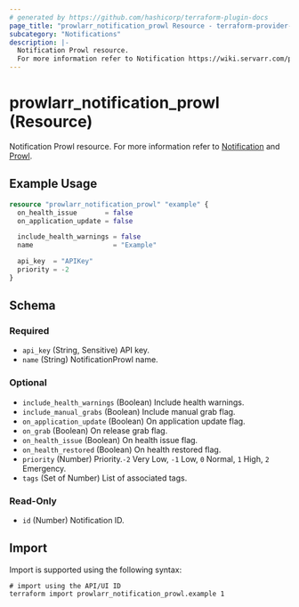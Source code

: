 ```yaml
---
# generated by https://github.com/hashicorp/terraform-plugin-docs
page_title: "prowlarr_notification_prowl Resource - terraform-provider-prowlarr"
subcategory: "Notifications"
description: |-
  Notification Prowl resource.
  For more information refer to Notification https://wiki.servarr.com/prowlarr/settings#connect and Prowl https://wiki.servarr.com/prowlarr/supported#prowl.
---
```


# prowlarr_notification_prowl (Resource)

<!-- subcategory:Notifications -->
Notification Prowl resource.
For more information refer to [Notification](https://wiki.servarr.com/prowlarr/settings#connect) and [Prowl](https://wiki.servarr.com/prowlarr/supported#prowl).

## Example Usage

```terraform
resource "prowlarr_notification_prowl" "example" {
  on_health_issue       = false
  on_application_update = false

  include_health_warnings = false
  name                    = "Example"

  api_key  = "APIKey"
  priority = -2
}
```

<!-- schema generated by tfplugindocs -->
## Schema

### Required

- `api_key` (String, Sensitive) API key.
- `name` (String) NotificationProwl name.

### Optional

- `include_health_warnings` (Boolean) Include health warnings.
- `include_manual_grabs` (Boolean) Include manual grab flag.
- `on_application_update` (Boolean) On application update flag.
- `on_grab` (Boolean) On release grab flag.
- `on_health_issue` (Boolean) On health issue flag.
- `on_health_restored` (Boolean) On health restored flag.
- `priority` (Number) Priority.`-2` Very Low, `-1` Low, `0` Normal, `1` High, `2` Emergency.
- `tags` (Set of Number) List of associated tags.

### Read-Only

- `id` (Number) Notification ID.

## Import

Import is supported using the following syntax:

```shell
# import using the API/UI ID
terraform import prowlarr_notification_prowl.example 1
```
